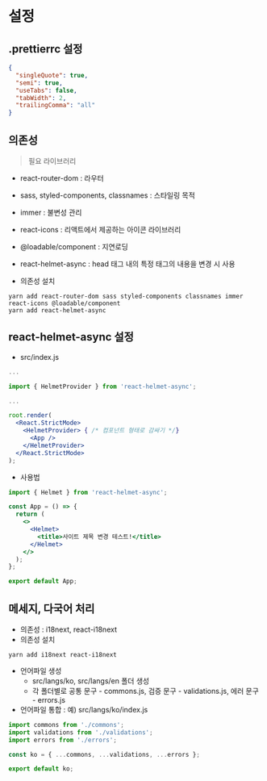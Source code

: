 # 설정

## .prettierrc 설정

```json
{
  "singleQuote": true,
  "semi": true,
  "useTabs": false,
  "tabWidth": 2,
  "trailingComma": "all"
}
```

## 의존성

> 필요 라이브러리

- react-router-dom : 라우터
- sass, styled-components, classnames : 스타일링 목적
- immer : 불변성 관리
- react-icons : 리액트에서 제공하는 아이콘 라이브러리
- @loadable/component : 지연로딩
- react-helmet-async : head 태그 내의 특정 태그의 내용을 변경 시 사용

- 의존성 설치

```
yarn add react-router-dom sass styled-components classnames immer react-icons @loadable/component
yarn add react-helmet-async
```

## react-helmet-async 설정

- src/index.js

```jsx
...

import { HelmetProvider } from 'react-helmet-async';

...

root.render(
  <React.StrictMode>
    <HelmetProvider> { /* 컴포넌트 형태로 감싸기 */}
      <App />
    </HelmetProvider>
  </React.StrictMode>
);

```

- 사용법

```jsx
import { Helmet } from 'react-helmet-async';

const App = () => {
  return (
    <>
      <Helmet>
        <title>사이트 제목 변경 테스트!</title>
      </Helmet>
    </>
  );
};

export default App;
```

## 메세지, 다국어 처리

- 의존성 : i18next, react-i18next
- 의존성 설치

```
yarn add i18next react-i18next
```

- 언어파일 생성
  - src/langs/ko, src/langs/en 폴더 생성
  - 각 폴더별로 공통 문구 - commons.js, 검증 문구 - validations.js, 에러 문구 - errors.js
- 언어파일 통합 : 예) src/langs/ko/index.js

```javascript
import commons from './commons';
import validations from './validations';
import errors from './errors';

const ko = { ...commons, ...validations, ...errors };

export default ko;
```
